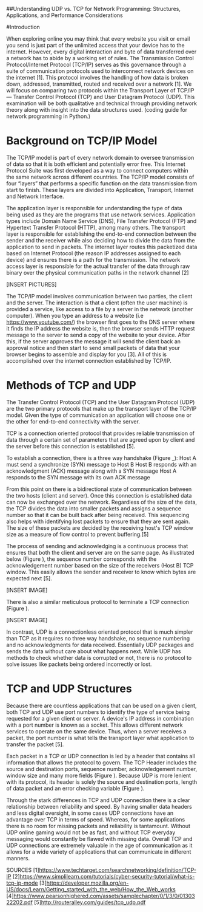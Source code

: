 ##Understanding UDP vs. TCP for Network Programming: Structures, Applications, and Performance Considerations

#Introduction

When exploring online you may think that every website you visit or email you send is just part of the unlimited access that your device has to the internet. However, every digital interaction and byte of data transferred over a network has to abide by a working set of rules. The Transmission Control Protocol/Internet Protocol (TCP/IP) serves as this governance through a suite of communication protocols used to interconnect network devices on the internet [1]. This protocol involves the handling of how data is broken down, addressed, transmitted, routed and received over a network [1]. We will focus on comparing two protocols within the Transport Layer of TCP/IP— Transfer Control Protocol (TCP) and User Datagram Protocol (UDP). This examination will be both qualitative and technical through providing network theory along with insight into the data structures used. (coding guide for network programming in Python.)


# Background on TCP/IP Model

The TCP/IP model is part of every network domain to oversee transmission of data so that it is both efficient and potentially error free. This Internet Protocol Suite was first developed as a way to connect computers within the same network across different countries. The TCP/IP model consists of four “layers” that performs a specific function on the data transmission from start to finish. These layers are divided into Application, Transport, Internet and Network Interface. 

The application layer is responsible for understanding the type of data being used as they are the programs that use network services. Application types include Domain Name Service (DNS), File Transfer Protocol (FTP) and Hypertext Transfer Protocol (HTTP), among many others. The transport layer is responsible for establishing the end-to-end connection between the sender and the receiver while also deciding how to divide the data from the application to send in packets. The internet layer routes this packetized data based on Internet Protocol (the reason IP addresses assigned to each device) and ensures there is a path for the transmission. The network access layer is responsible for the actual transfer of the data through raw binary over the physical communication paths in the network channel [2]

[INSERT PICTURES]

The TCP/IP model involves communication between two parties, the client and the server. The interaction is that a client (often the user machine) is provided a service, like access to a file by a server in the network (another computer). When you type an address to a website (i.e https://www.youtube.com/) the browser first goes to the DNS server where it finds the IP address the website is, then the browser sends HTTP request message to the server to send a copy of the website to your device. After this, if the server approves the message it will send the client back an approval notice and then start to send small packets of data that your browser begins to assemble and display for you [3]. All of this is accomplished over the internet connection established by TCP/IP.


# Methods of TCP and UDP

The Transfer Control Protocol (TCP) and the User Datagram Protocol (UDP) are the two primary protocols that make up the transport layer of the TCP/IP model. Given the type of communication an application will choose one or the other for end-to-end connectivity with the server. 

TCP is a connection oriented protocol that provides reliable transmission of data through a certain set of parameters that are agreed upon by client and the server before this connection is established [5]. 

To establish a connection, there is a three way handshake (Figure _):
Host A must send a synchronize (SYN) message to Host B
Host B responds with an acknowledgment (ACK) message along with a SYN message
Host A responds to the SYN message with its own ACK message

From this point on there is a bidirectional state of communication between the two hosts (client and server). Once this connection is established data can now be exchanged over the network. Regardless of the size of the data, the TCP divides the data into smaller packets and assigns a sequence number so that it can be built back after being received. This sequencing also helps with identifying lost packets to ensure that they are sent again. The size of these packets are decided by the receiving host's TCP window size as a measure of flow control to prevent buffering.[5] 

The process of sending and acknowledging is a continuous process that ensures that both the client and server are on the same page. As illustrated below (Figure  ), the sequence number corresponds with the acknowledgement number based on the size of the receivers (Host B) TCP window. This easily allows the sender and receiver to know which bytes are expected next [5].

[INSERT IMAGE]

There is also a similar meticulous protocol to terminate a TCP connection (Figure ).
 
[INSERT IMAGE]

In contrast, UDP is a connectionless oriented protocol that is much simpler than TCP as it requires no three way handshake, no sequence numbering and no acknowledgments for data received. Essentially UDP packages and sends the data without care about what happens next. While UDP has methods to check whether data is corrupted or not, there is no protocol to solve issues like packets being ordered incorrectly or lost.

# TCP and UDP Structures 

Because there are countless applications that can be used on a given client, both TCP and UDP use port numbers to identify the type of service being requested for a given client or server. A device's IP address in combination with a port number is known as a socket. This allows different network services to operate on the same device. Thus, when a server receives a packet, the port number is what tells the transport layer what application to transfer the packet [5].

Each packet in a TCP or UDP connection is led by a header that contains all information that allows the protocol to govern. The TCP Header includes the source and destination ports, sequence number, acknowledgement number, window size and many more fields (Figure ). Because UDP is more lenient with its protocol, its header is solely the source and destination ports, length of data packet and an error checking variable (Figure ).

Through the stark differences in TCP and UDP connection there is a clear relationship between reliability and speed. By having smaller data headers and less digital oversight, in some cases UDP connections have an advantage over TCP in terms of speed. Whereas, for some applications there is no room for missing packets and reliability is tantamount. Without UDP online gaming would not be as fast, and without TCP everyday messaging would constantly be flawed with missing data. Overall TCP and UDP connections are extremely valuable in the age of communication as it allows for a wide variety of applications that can communicate in different manners.



SOURCES
[1]https://www.techtarget.com/searchnetworking/definition/TCP-IP
[2]https://www.simplilearn.com/tutorials/cyber-security-tutorial/what-is-tcp-ip-mode
[3]https://developer.mozilla.org/en-US/docs/Learn/Getting_started_with_the_web/How_the_Web_works
[4]https://www.pearsonhighered.com/assets/samplechapter/0/1/3/0/0130322202.pdf
[5]http://routeralley.com/guides/tcp_udp.pdf
